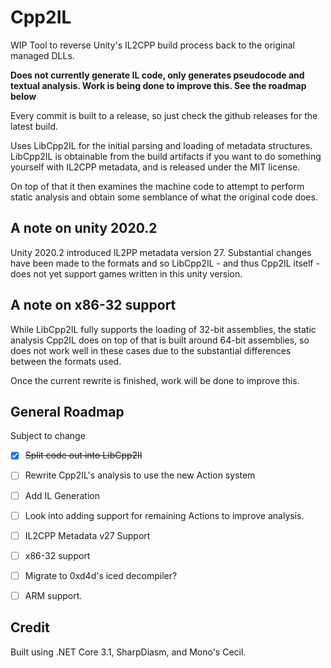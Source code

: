 # Cpp2IL

WIP Tool to reverse Unity's IL2CPP build process back to the original managed DLLs.

**Does not currently generate IL code, only generates pseudocode and textual analysis. Work is being done to improve this. See the roadmap below**

Every commit is built to a release, so just check the github releases for the latest build.

Uses LibCpp2IL for the initial parsing and loading of metadata structures. LibCpp2IL is obtainable from the build artifacts if you want to do something yourself with IL2CPP metadata, and is released under the MIT license.

On top of that it then examines the machine code to attempt to perform static analysis and obtain some semblance of what the original code does.

## A note on unity 2020.2

Unity 2020.2 introduced IL2PP metadata version 27. Substantial changes have been made to the formats and so LibCpp2IL - and thus Cpp2IL itself - does not yet support games written in this unity version.

## A note on x86-32 support

While LibCpp2IL fully supports the loading of 32-bit assemblies, the static analysis Cpp2IL does on top of that is built around 64-bit assemblies, so does not work well in these cases due to the substantial differences between the formats used.

Once the current rewrite is finished, work will be done to improve this.

## General Roadmap

Subject to change

- [x] ~~Split code out into LibCpp2Il~~
- [ ] Rewrite Cpp2IL's analysis to use the new Action system
- [ ] Add IL Generation
- [ ] Look into adding support for remaining Actions to improve analysis.
- [ ] IL2CPP Metadata v27 Support
- [ ] x86-32 support
- [ ] Migrate to 0xd4d's iced decompiler?
- [ ] ARM support.


## Credit

Built using .NET Core 3.1, SharpDiasm, and Mono's Cecil.
